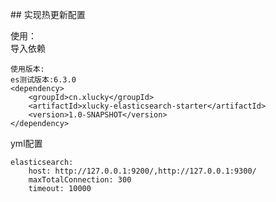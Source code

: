 ## 实现热更新配置

使用：  
导入依赖  

```
使用版本:
es测试版本:6.3.0
<dependency>
	<groupId>cn.xlucky</groupId>
	<artifactId>xlucky-elasticsearch-starter</artifactId>
	<version>1.0-SNAPSHOT</version>
</dependency>
```
yml配置
```
elasticsearch:
    host: http://127.0.0.1:9200/,http://127.0.0.1:9300/
    maxTotalConnection: 300
    timeout: 10000
```





